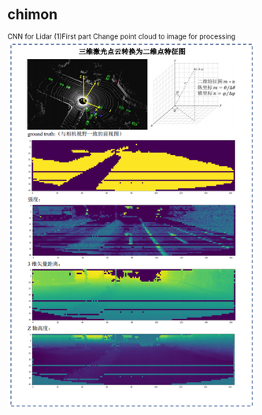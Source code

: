 # chimon
CNN for Lidar
(1)First part
Change point cloud to image for processing 
![Image text](https://github.com/chimon5222751/chimon/blob/master/processing.png)

